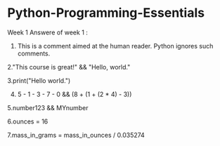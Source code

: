 # Python-Programming-Essentials
Week 1
Answere of week 1 :

1. This is a comment aimed at the human reader. Python ignores such comments.  

2."This course is great!" && "Hello, world." 

3.print("Hello world.")

4. 5 - 1 - 3 - 7 - 0  && (8 + (1 + (2 * 4) - 3))

5.number123 && MYnumber 

6.ounces = 16 

7.mass_in_grams = mass_in_ounces / 0.035274
